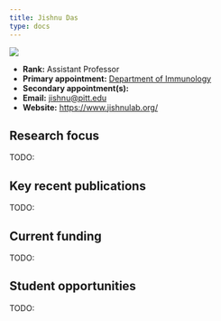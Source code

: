 ```yaml
---
title: Jishnu Das
type: docs
---
```


![](https://www.isb.pitt.edu/sites/default/files/person-images/Das%20photo.jpg)

-   **Rank:** Assistant Professor
-   **Primary appointment:** [Department of Immunology](https://www.immunology.pitt.edu/)
-   **Secondary appointment(s):**
-   **Email:** <jishnu@pitt.edu>
-   **Website:** <https://www.jishnulab.org/>

## Research focus

TODO:

## Key recent publications

TODO:

## Current funding

TODO:

## Student opportunities

TODO:
